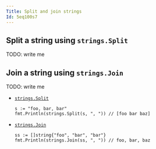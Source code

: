 ```yaml
---
Title: Split and join strings
Id: 5eq100s7
---
```


## Split a string using `strings.Split`

TODO: write me

## Join a string using `strings.Join`

TODO: write me

* [`strings.Split`](https://golang.org/pkg/strings/#Split)

      s := "foo, bar, bar"
      fmt.Println(strings.Split(s, ", ")) // [foo bar baz]

* [`strings.Join`](https://golang.org/pkg/strings/#Join)

      ss := []string{"foo", "bar", "bar"}
      fmt.Println(strings.Join(ss, ", ")) // foo, bar, baz


